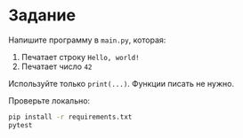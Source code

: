 # Задание

Напишите программу в `main.py`, которая:

1. Печатает строку `Hello, world!`
2. Печатает число `42`

Используйте только `print(...)`. Функции писать не нужно.

Проверьте локально:

```bash
pip install -r requirements.txt
pytest
